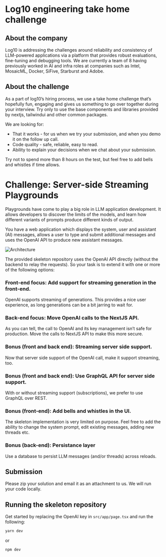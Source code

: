 # Log10 engineering take home challenge

## About the company

Log10 is addressing the challenges around reliability and consistency of LLM-powered applications via a platform that provides robust evaluations, fine-tuning and debugging tools. We are currently a team of 8 having previously worked in AI and infra roles at companies such as Intel, MosaicML,  Docker, SiFive, Starburst and Adobe.

## About the challenge

As a part of log10’s hiring process, we use a take home challenge that’s hopefully fun, engaging and gives us something to go over together during your interview. Try only to use the base components and libraries provided by nextjs, tailwindui and other common packages.

We are looking for:

- That it works - for us when we try your submission, and when you demo it on the follow up call.
- Code quality - safe, reliable, easy to read.
- Ability to explain your decisions when we chat about your submission.

Try not to spend more than 8 hours on the test, but feel free to add bells and whistles if time allows.

# Challenge: Server-side Streaming Playgrounds

Playgrounds have come to play a big role in LLM application development. It allows developers to discover the limits of the models, and learn how different variants of prompts produce different kinds of output.

You have a web application which displays the system, user and assistant (AI) messages, allows a user to type and submit additional messages and uses the OpenAI API to produce new assistant messages.

![Architecture](./public/arch.png)

The provided skeleton repository uses the OpenAI API directly (without the backend to relay the requests). So your task is to extend it with one or more of the following options:

### Front-end focus: Add support for streaming generation in the front-end.

OpenAI supports streaming of generations. This provides a nice user experience, as long generations can be a bit jarring to wait for.

### Back-end focus: Move OpenAI calls to the NextJS API.

As you can tell, the call to OpenAI and its key management isn’t safe for production. Move the calls to NextJS API to make this more secure.

### Bonus (front and back end): Streaming server side support.

Now that server side support of the OpenAI call, make it support streaming, too.

### Bonus (front and back end): Use GraphQL API for server side support.

With or without streaming support (subscriptions), we prefer to use GraphQL over REST.

### Bonus (front-end): Add bells and whistles in the UI.

The skeleton implementation is very limited on purpose. Feel free to add the ability to change the system prompt, edit existing messages, adding new threads etc.

### Bonus (back-end): Persistance layer

Use a database to persist LLM messages (and/or threads) across reloads.

## Submission

Please zip your solution and email it as an attachment to us. We will run your code locally.

## Running the skeleton repository

Get started by replacing the OpenAI key in `src/app/page.tsx` and run the following:

```bash
yarn dev
```

or

```bash
npm dev
```
